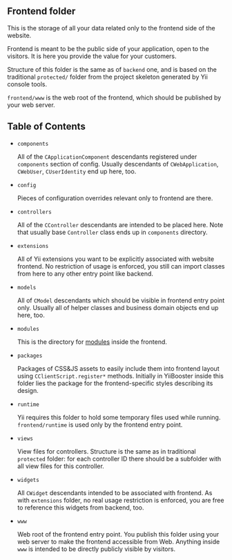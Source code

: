 Frontend folder
--------------

This is the storage of all your data related only to the frontend side of the website.

Frontend is meant to be the public side of your application, open to the visitors.
It is here you provide the value for your customers.

Structure of this folder is the same as of `backend` one, and is based on the traditional `protected/` folder
from the project skeleton generated by Yii console tools.

`frontend/www` is the web root of the frontend, which should be published by your web server.

Table of Contents
-----------------

*   `components`

    All of the `CApplicationComponent` descendants registered under `components` section of config.
    Usually descendants of `CWebApplication`, `CWebUser`, `CUserIdentity` end up here, too.

*   `config`

    Pieces of configuration overrides relevant only to frontend are there.

*   `controllers`

    All of the `CController` descendants are intended to be placed here.
    Note that usually base `Controller` class ends up in `components` directory.

*   `extensions`

    All of Yii extensions you want to be explicitly associated with website frontend.
    No restriction of usage is enforced, you still can import classes from here to any other entry point like backend.

*   `models`

    All of `CModel` descendants which should be visible in frontend entry point only.
    Usually all of helper classes and business domain objects end up here, too.

*   `modules`

    This is the directory for [modules](http://www.yiiframework.com/doc/guide/1.1/en/basics.module) inside the frontend.

*   `packages`

    Packages of CSS&JS assets to easily include them into frontend layout using `CClientScript.register*` methods.
    Initially in YiiBooster inside this folder lies the package for the frontend-specific styles describing its design.

*   `runtime`

    Yii requires this folder to hold some temporary files used while running.
    `frontend/runtime` is used only by the frontend entry point.

*   `views`

    View files for controllers.
    Structure is the same as in traditional `protected` folder: for each controller ID there should be a subfolder
    with all view files for this controller.

*   `widgets`

    All `CWidget` descendants intended to be associated with frontend.
    As with `extensions` folder, no real usage restriction is enforced,
    you are free to reference this widgets from backend, too.

*   `www`

    Web root of the frontend entry point.
    You publish this folder using your web server to make the frontend accessible from Web.
    Anything inside `www` is intended to be directly publicly visible by visitors.

